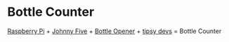 # Bottle Counter

[Raspberry Pi](https://www.raspberrypi.org/) + [Johnny Five](http://johnny-five.io/) + [Bottle Opener](http://www.barware.com.au/p/open-bottle-here-wall-mounted-bottle-opener/SX-OBH) + [tipsy devs](https://xkcd.com/323/) = Bottle Counter
